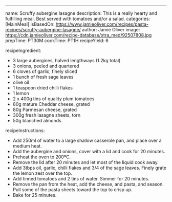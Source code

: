 ---
name: Scruffy aubergine lasagne
description: This is a really hearty and fulfilling meal. Best served with tomatoes and/or a salad.
categories: [MainMeal]
isBasedOn: https://www.jamieoliver.com/recipes/pasta-recipes/scruffy-aubergine-lasagne/
author: Jamie Oliver
image: https://cdn.jamieoliver.com/recipe-database/xtra_med/92507808.jpg
prepTime: PT30M
cookTime: PT1H
recipeYield: 6

recipeIngredient:
  - 3 large aubergines, halved lengthways (1.2kg total)
  - 3 onions, peeled and quartered
  - 6 cloves of garlic, finely sliced
  - 1 bunch of fresh sage leaves
  - olive oil
  - 1 teaspoon dried chilli flakes
  - 1 lemon
  - 2 x 400g tins of quality plum tomatoes
  - 80g mature Cheddar cheese, grated
  - 80g Parmesan cheese, grated
  - 300g fresh lasagne sheets, torn
  - 50g blanched almonds

recipeInstructions: 
  - Add 250ml of water to a large shallow casserole pan, and place over a medium heat.
  - Add the aubergine and onions, cover with a lid and cook for 20 minutes.
  - Preheat the oven to 200ºC.
  - Remove the lid after 20 minutes and let most of the liquid cook away.
  - Add 3tbps oil, garlic, chilli flakes and 3/4 of the sage leaves. Finely grate the lemon zest over the top.
  - Add tinned tomatoes and 2 tins of water. Simmer for 20 minutes.
  - Remove the pan from the heat, add the cheese, and pasta, and season. Pull some of the pasta sheets toward the top to crisp up.
  - Bake for 25 minutes.
  